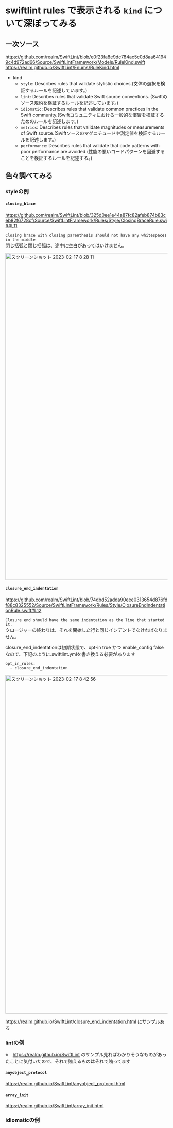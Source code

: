 # swiftlint rules で表示される `kind` について深ぼってみる

## 一次ソース

https://github.com/realm/SwiftLint/blob/e0f23fa8e9dc784ac5c0d8aa641949c4d972ad66/Source/SwiftLintFramework/Models/RuleKind.swift
<br>https://realm.github.io/SwiftLint/Enums/RuleKind.html

- kind
  - `style`: Describes rules that validate stylistic choices.(文体の選択を検証するルールを記述しています。)
  - `lint`: Describes rules that validate Swift source conventions. (Swiftのソース規約を検証するルールを記述しています。)
  - `idiomatic`: Describes rules that validate common practices in the Swift community.(Swiftコミュニティにおける一般的な慣習を検証するためのルールを記述します。)
  - `metrics`: Describes rules that validate magnitudes or measurements of Swift source.(Swiftソースのマグニチュードや測定値を検証するルールを記述します。)
  - `performance`: Describes rules that validate that code patterns with poor performance are avoided.(性能の悪いコードパターンを回避することを検証するルールを記述する。)


## 色々調べてみる

### styleの例

#### `closing_blace`

https://github.com/realm/SwiftLint/blob/325d0ee1e44a87fc82afeb874b83ceb82f6728cf/Source/SwiftLintFramework/Rules/Style/ClosingBraceRule.swift#L11

`Closing brace with closing parenthesis should not have any whitespaces in the middle`
<br>閉じ括弧と閉じ括弧は、途中に空白があってはいけません。

<img width="1017" alt="スクリーンショット 2023-02-17 8 28 11" src="https://user-images.githubusercontent.com/16571394/219511061-c2e996ac-0f8b-424b-afc2-a282905faae6.png">

#### `closure_end_indentation`

https://github.com/realm/SwiftLint/blob/74dbd52adda90eee0313654d876fdf88c8325552/Source/SwiftLintFramework/Rules/Style/ClosureEndIndentationRule.swift#L12

`Closure end should have the same indentation as the line that started it.`
<br>クロージャーの終わりは、それを開始した行と同じインデントでなければなりません。

closure_end_indentationは初期状態で、opt-in true かつ enable_config false なので、下記のように.swiftlint.ymlを書き換える必要があります

```
opt_in_rules:
  - closure_end_indentation
```

<img width="1053" alt="スクリーンショット 2023-02-17 8 42 56" src="https://user-images.githubusercontent.com/16571394/219513000-092a444e-cba2-410e-8f9b-3b7307a5a1fc.png">

https://realm.github.io/SwiftLint/closure_end_indentation.html にサンプルある

### lintの例

※　https://realm.github.io/SwiftLint のサンプル見ればわかりそうなものがあったことに気付いたので、それで賄えるものはそれで賄ってます

#### `anyobject_protocol`

https://realm.github.io/SwiftLint/anyobject_protocol.html

#### `array_init`

https://realm.github.io/SwiftLint/array_init.html

### idiomaticの例

